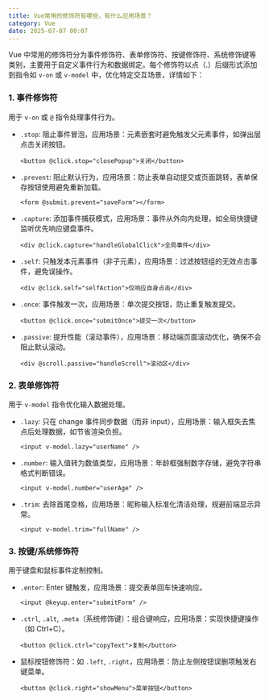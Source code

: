 ```yaml
---
title: Vue常用的修饰符有哪些，有什么应用场景？
category: Vue
date: 2025-07-07 00:07
---
```

Vue 中常用的修饰符分为事件修饰符、表单修饰符、按键修饰符、系统修饰键等类别，主要用于自定义事件行为和数据绑定。每个修饰符以点（.）后缀形式添加到指令如 `v-on` 或 `v-model` 中，优化特定交互场景，详情如下：

### 1. 事件修饰符  
用于 `v-on` 或 `@` 指令处理事件行为。  
- `.stop`: 阻止事件冒泡，应用场景：元素嵌套时避免触发父元素事件，如弹出层点击关闭按钮。  
  ``` vue
  <button @click.stop="closePopup">关闭</button>
  ```  
- `.prevent`: 阻止默认行为，应用场景：防止表单自动提交或页面跳转，表单保存按钮使用避免重新加载。  
  ``` vue
  <form @submit.prevent="saveForm"></form>
  ```  
- `.capture`: 添加事件捕获模式，应用场景：事件从外向内处理，如全局快捷键监听优先响应键盘事件。  
  ``` vue
  <div @click.capture="handleGlobalClick">全局事件</div>
  ```  
- `.self`: 只触发本元素事件（非子元素），应用场景：过滤按钮组的无效点击事件，避免误操作。  
  ``` vue
  <div @click.self="selfAction">仅响应自身点击</div>
  ```  
- `.once`: 事件触发一次，应用场景：单次提交按钮，防止重复触发提交。  
  ``` vue
  <button @click.once="submitOnce">提交一次</button>
  ```  
- `.passive`: 提升性能（滚动事件），应用场景：移动端页面滚动优化，确保不会阻止默认滚动。  
  ``` vue
  <div @scroll.passive="handleScroll">滚动区</div>
  ```  

### 2. 表单修饰符  
用于 `v-model` 指令优化输入数据处理。  
- `.lazy`: 只在 change 事件同步数据（而非 input），应用场景：输入框失去焦点后处理数据，如节省渲染负担。  
  ``` vue
  <input v-model.lazy="userName" />
  ```  
- `.number`: 输入值转为数值类型，应用场景：年龄框强制数字存储，避免字符串格式判断错误。  
  ``` vue
  <input v-model.number="userAge" />
  ```  
- `.trim`: 去除首尾空格，应用场景：昵称输入标准化清洁处理，规避前端显示异常。  
  ``` vue
  <input v-model.trim="fullName" />
  ```  

### 3. 按键/系统修饰符  
用于键盘和鼠标事件定制控制。  
- `.enter`: Enter 键触发，应用场景：提交表单回车快速响应。  
  ``` vue
  <input @keyup.enter="submitForm" />
  ```  
- `.ctrl`, `.alt`, `.meta`（系统修饰键）：组合键响应，应用场景：实现快捷键操作（如 Ctrl+C）。  
  ``` vue
  <button @click.ctrl="copyText">复制</button>
  ```  
- 鼠标按钮修饰符：如 `.left`, `.right`，应用场景：防止左侧按钮误删项触发右键菜单。  
  ``` vue
  <button @click.right="showMenu">菜单按钮</button>
  ```  
